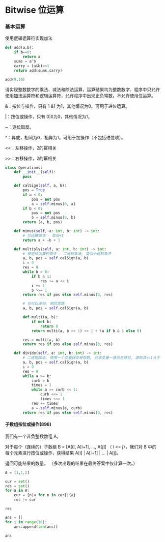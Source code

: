 # Bitwise 位运算


### 基本运算


使用逻辑运算符实现加法

```python
def add(a,b):
    if b==0:
        return a
    sums = a^b
    carry = (a&b)<<1
    return add(sums,carry)
```

```python
add(9,10)
```

请实现整数数字的乘法、减法和除法运算，运算结果均为整数数字，程序中只允许使用加法运算符和逻辑运算符，允许程序中出现正负常数，不允许使用位运算。


&：按位与操作，只有 1 &1 为1，其他情况为0。可用于进位运算。

|：按位或操作，只有 0|0为0，其他情况为1。

~：逐位取反。

^：异或，相同为0，相异为1。可用于加操作（不包括进位项）。

<<：左移操作，2的幂相关

\>>：右移操作，2的幂相关

```python
class Operations:
    def __init__(self):
        pass

    def calSign(self, a, b):
        pos = True
        if a < 0:
            pos = not pos
            a = self.minus(0, a)
        if b < 0:
            pos = not pos
            b = self.minus(0, b)
        return (a, b, pos)

    def minus(self, a: int, b: int) -> int:
        # 位运算做法 - 取反+1
        return a + ~b + 1

    def multiply(self, a: int, b: int) -> int:
        # 使用位运算的做法 - 二进制乘法, 类似十进制乘法
        a, b, pos = self.calSign(a, b)
        i = 0
        res = 0
        while b > 0:
            if b & 1:
                res += a << i
            i += 1
            b >>= 1
        return res if pos else self.minus(0, res)

        # 也可以递归, 相同思路
        a, b, pos = self.calSign(a, b)

        def multi(a, b):
            if not b:
                return 0
            return multi(a, b >> 1) << 1 + (a if b & 1 else 0)

        res = multi(a, b)
        return res if pos else self.minus(0, res)

    def divide(self, a: int, b: int) -> int:
        # 二进制除法, 使用一个变量保存被除数, 对该变量一直向左移位, 直到其<<1大于a为止, 然后res加上对应的倍数, a减去该变量的值, 直到a<b
        a, b, pos = self.calSign(a, b)
        i = 0
        res = 0
        while a >= b:
            curb = b
            times = 1
            while a >= curb << 1:
                curb <<= 1
                times <<= 1
            res += times
            a = self.minus(a, curb)
        return res if pos else self.minus(0, res)
```

#### 子数组按位或操作(898)


我们有一个非负整数数组 A。

对于每个（连续的）子数组 B = [A[i], A[i+1], ..., A[j]] （ i <= j），我们对 B 中的每个元素进行按位或操作，获得结果 A[i] | A[i+1] | ... | A[j]。

返回可能结果的数量。 （多次出现的结果在最终答案中仅计算一次。）

```python
A = [1,1,2]
```

```python
cur = set()
res = set()
for a in A:
    cur = {n|a for n in cur}|{a}
    res |= cur
```

```python
res
```

```python
ans = []
for i in range(10):
    ans.append(len(ans))
```

```python
ans
```
